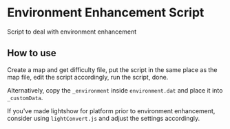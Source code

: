 # Environment Enhancement Script

Script to deal with environment enhancement

## How to use

Create a map and get difficulty file, put the script in the same place as the
map file, edit the script accordingly, run the script, done.

Alternatively, copy the `_environment` inside `environment.dat` and place it
into `_customData`.

If you've made lightshow for platform prior to environment enhancement, consider
using `lightConvert.js` and adjust the settings accordingly.
